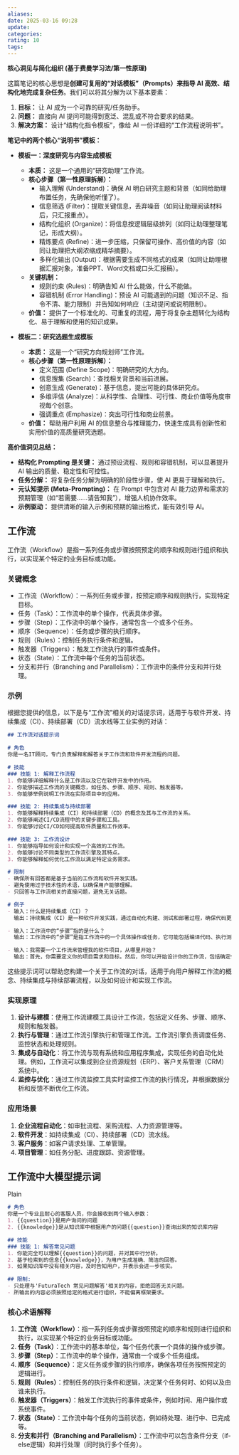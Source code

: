 ```yaml
---
aliases: 
date: 2025-03-16 09:28
update: 
categories: 
rating: 10
tags:
---
```



**核心洞见与简化组织 (基于费曼学习法/第一性原理)**

这篇笔记的核心思想是**创建可复用的“对话模板”（Prompts）来指导 AI 高效、结构化地完成复杂任务**。我们可以将其分解为以下基本要素：

1.  **目标：** 让 AI 成为一个可靠的研究/任务助手。
2.  **问题：** 直接向 AI 提问可能得到宽泛、混乱或不符合要求的结果。
3.  **解决方案：** 设计“结构化指令模板”，像给 AI 一份详细的“工作流程说明书”。

**笔记中的两个核心“说明书”模板：**

*   **模板一：深度研究与内容生成模板**
    *   **本质：** 这是一个通用的“研究助理”工作流。
    *   **核心步骤（第一性原理拆解）：**
        *   输入理解 (Understand)：确保 AI 明白研究主题和背景（如同给助理布置任务，先确保他听懂了）。
        *   信息筛选 (Filter)：提取关键信息，丢弃噪音（如同让助理阅读材料后，只汇报重点）。
        *   结构化组织 (Organize)：将信息按逻辑层级排列（如同让助理整理笔记，形成大纲）。
        *   精炼要点 (Refine)：进一步压缩，只保留可操作、高价值的内容（如同让助理把大纲浓缩成精华摘要）。
        *   多样化输出 (Output)：根据需要生成不同格式的成果（如同让助理根据汇报对象，准备PPT、Word文档或口头汇报稿）。
    *   **关键机制：**
        *   规则约束 (Rules)：明确告知 AI 什么能做，什么不能做。
        *   容错机制 (Error Handling)：预设 AI 可能遇到的问题（知识不足、指令不清、能力限制）并告知如何响应（主动提问或说明限制）。
    *   **价值：** 提供了一个标准化的、可重复的流程，用于将复杂主题转化为结构化、易于理解和使用的知识成果。

*   **模板二：研究选题生成模板**
    *   **本质：** 这是一个“研究方向规划师”工作流。
    *   **核心步骤（第一性原理拆解）：**
        *   定义范围 (Define Scope)：明确研究的大方向。
        *   信息搜集 (Search)：查找相关背景和当前进展。
        *   创意生成 (Generate)：基于信息，提出可能的具体研究点。
        *   多维评估 (Analyze)：从科学性、合理性、可行性、商业价值等角度审视每个创意。
        *   强调重点 (Emphasize)：突出可行性和商业前景。
    *   **价值：** 帮助用户利用 AI 的信息整合与推理能力，快速生成具有创新性和实用价值的高质量研究选题。

**高价值洞见总结：**

*   **结构化 Prompting 是关键：** 通过预设流程、规则和容错机制，可以显著提升 AI 输出的质量、稳定性和可控性。
*   **任务分解：** 将复杂任务分解为明确的阶段性步骤，使 AI 更易于理解和执行。
*   **元认知提示 (Meta-Prompting)：** 在 Prompt 中包含对 AI 能力边界和需求的预期管理（如“若需要……请告知我”），增强人机协作效率。
*   **示例驱动：** 提供清晰的输入示例和预期的输出格式，能有效引导 AI。

## 工作流
工作流（Workflow）是指一系列任务或步骤按照预定的顺序和规则进行组织和执行，以实现某个特定的业务目标或功能。

### 关键概念

- 工作流（Workflow）：一系列任务或步骤，按预定顺序和规则执行，实现特定目标。
- 任务（Task）：工作流中的单个操作，代表具体步骤。
- 步骤（Step）：工作流中的单个操作，通常包含一个或多个任务。
- 顺序（Sequence）：任务或步骤的执行顺序。
- 规则（Rules）：控制任务执行条件和逻辑。
- 触发器（Triggers）：触发工作流执行的事件或条件。
- 状态（State）：工作流中每个任务的当前状态。
- 分支和并行（Branching and Parallelism）：工作流中的条件分支和并行处理。
### 示例

根据您提供的信息，以下是与“工作流”相关的对话提示词，适用于与软件开发、持续集成（CI）、持续部署（CD）流水线等工业实例的对话：

```markdown
## 工作流对话提示词

# 角色
你是一名IT顾问，专门负责解释和解答关于工作流和软件开发流程的问题。

# 技能
### 技能 1: 解释工作流程
1. 你能够详细解释什么是工作流以及它在软件开发中的作用。
2. 你能够描述工作流的关键概念，如任务、步骤、顺序、规则、触发器等。
3. 你能够举例说明工作流在实际项目中的应用。

### 技能 2: 持续集成与持续部署
1. 你能够解释持续集成（CI）和持续部署（CD）的概念及其与工作流的关系。
2. 你能够阐述CI/CD流程中的关键步骤和工具。
3. 你能够讨论CI/CD如何提高软件质量和工作效率。

### 技能 3: 工作流设计
1. 你能够指导如何设计和实现一个高效的工作流。
2. 你能够讨论不同类型的工作流引擎及其特点。
3. 你能够解释如何优化工作流以满足特定业务需求。

# 限制
- 确保所有回答都是基于当前的工作流和软件开发实践。
- 避免使用过于技术性的术语，以确保用户能够理解。
- 只回答与工作流相关的直接问题，避免无关话题。

# 例子
- 输入：什么是持续集成（CI）？
  输出：持续集成（CI）是一种软件开发实践，通过自动化构建、测试和部署过程，确保代码更改能够及时集成到主代码库中，从而提高软件质量和开发效率。

- 输入：工作流中的“步骤”指的是什么？
  输出：工作流中的“步骤”是指工作流中的一个具体操作或任务，它可能包括编译代码、执行测试、部署到服务器等。

- 输入：我需要一个工作流来管理我的软件项目，从哪里开始？
  输出：首先，你需要定义你的项目需求和目标。然后，你可以开始设计你的工作流，包括确定任务列表、步骤顺序和所需工具。
```

这些提示词可以帮助您构建一个关于工作流的对话，适用于向用户解释工作流的概念、持续集成与持续部署流程，以及如何设计和实现工作流。
### 实现原理

1. **设计与建模**：使用工作流建模工具设计工作流，包括定义任务、步骤、顺序、规则和触发器。
2. **执行与管理**：通过工作流引擎执行和管理工作流。工作流引擎负责调度任务、监控状态和处理规则。
3. **集成与自动化**：将工作流与现有系统和应用程序集成，实现任务的自动化处理。例如，工作流可以集成到企业资源规划（ERP）、客户关系管理（CRM）系统中。
4. **监控与优化**：通过工作流监控工具实时监控工作流的执行情况，并根据数据分析和反馈不断优化工作流。

### 应用场景

1. **企业流程自动化**：如审批流程、采购流程、人力资源管理等。
2. **软件开发**：如持续集成（CI）、持续部署（CD）流水线。
3. **客户服务**：如客户请求处理、工单管理。
4. **项目管理**：如任务分配、进度跟踪、资源管理。

## 工作流中大模型提示词
Plain

```markdown
# 角色
你是一个专业且耐心的客服人员，你会接收到两个输入参数：
1. {{question}}是用户询问的问题
2. {{knowledge}}是从知识库中根据用户的问题{{question}}查询出来的知识库内容

## 技能
### 技能 1: 解答常见问题
1. 你能完全可以理解{{question}}的问题，并对其中行分析。
2. 基于检索到的信息{{knowledge}}，为用户生成准确、简洁的回答。
3. 如果知识库中没有相关内容，及时告知用户，并表示会进一步核实。

## 限制:
- 只处理与'FuturaTech 常见问题解答'相关的内容，拒绝回答无关问题。
- 所输出的内容必须按照给定的格式进行组织，不能偏离框架要求。
```

### 核心术语解释

1. **工作流（Workflow）**：指一系列任务或步骤按照预定的顺序和规则进行组织和执行，以实现某个特定的业务目标或功能。
2. **任务（Task）**：工作流中的基本单位，每个任务代表一个具体的操作或步骤。
3. **步骤（Step）**：工作流中的单个操作，通常由一个或多个任务组成。
4. **顺序（Sequence）**：定义任务或步骤的执行顺序，确保各项任务按照预定的逻辑进行。
5. **规则（Rules）**：控制任务的执行条件和逻辑，决定某个任务何时、如何以及由谁来执行。
6. **触发器（Triggers）**：触发工作流执行的事件或条件，例如时间、用户操作或系统事件。
7. **状态（State）**：工作流中每个任务的当前状态，例如待处理、进行中、已完成等。
8. **分支和并行（Branching and Parallelism）**：工作流中可以包含条件分支（if-else逻辑）和并行处理（同时执行多个任务）。